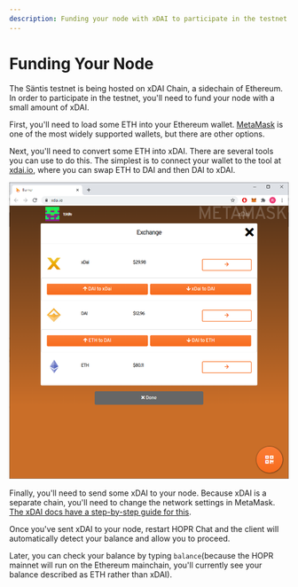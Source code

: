```yaml
---
description: Funding your node with xDAI to participate in the testnet
---
```


# Funding Your Node

The Säntis testnet is being hosted on xDAI Chain, a sidechain of Ethereum. In order to participate in the testnet, you'll need to fund your node with a small amount of xDAI.  
  
First, you'll need to load some ETH into your Ethereum wallet. [MetaMask](https://metamask.io/) is one of the most widely supported wallets, but there are other options.

Next, you'll need to convert some ETH into xDAI. There are several tools you can use to do this. The simplest is to connect your wallet to the tool at [xdai.io](https://xdai.io), where you can swap ETH to DAI and then DAI to xDAI.

![](../../.gitbook/assets/xdai-burner.png)

Finally, you'll need to send some xDAI to your node. Because xDAI is a separate chain, you'll need to change the network settings in MetaMask. [The xDAI docs have a step-by-step guide for this](https://www.xdaichain.com/for-users/wallets/metamask/metamask-setup).  
  
Once you've sent xDAI to your node, restart HOPR Chat and the client will automatically detect your balance and allow you to proceed.  
  
Later, you can check your balance by typing `balance`\(because the HOPR mainnet will run on the Ethereum mainchain, you'll currently see your balance described as ETH rather than xDAI\).

